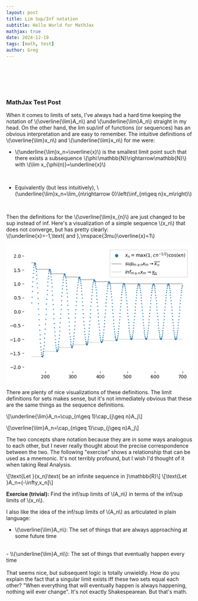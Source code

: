 ```yaml
---
layout: post
title: Lim Sup/Inf notation
subtitle: Hello World for MathJax
mathjax: true
date: 2024-12-19
tags: [math, test]
author: Greg
---
```

<br><br><br><br>

### MathJax Test Post

When it comes to limits of sets, I've always had a hard time keeping the notation of \\(\overline{\lim}A_n\\) and \\(\underline{\lim}A_n\\) straight in my head. On the other hand, the lim sup/inf of functions (or sequences) has an obvious interpretation and are easy to remember. The intuitive definitions of \\(\overline{\lim}x_n\\) and \\(\underline{\lim}x_n\\) for me were:

- \\(\underline{\lim}x_n=\overline{x}\\) is the smallest limit point such that there exists a subsequence \\(\phi:\mathbb{N}\rightarrow\mathbb{N}\\) with \\(\lim x_{\phi(n)}=\underline{x}\\)
<br>

- Equivalently (but less intuitively), \\(\underline{\lim}x_n=\lim_{n\rightarrow 0}\left(\inf_{m\geq n}x_m\right)\\)
<br>

Then the definitions for the \\(\overline{\lim}x_{n}\\) are just changed to be sup instead of inf. Here's a visualization of a simple sequence \\(x_n\\) that does not converge, but has pretty clearly:<br>\\(\underline{x}=-1,\text{ and }\,\mspace{3mu}\overline{x}=1\\)

![limsupinf_sequence](/assets/img/2024-12-19-infsupmathjax.png)

There are plenty of nice visualizations of these definitions. The limit definitions for sets makes sense, but it's not immediately obvious that these are the same things as the sequence definitions.

\\[\underline{\lim}A_n=\cup_{n\geq 1}\cap_{j\geq n}A_j\\]

\\[\overline{\lim}A_n=\cap_{n\geq 1}\cup_{j\geq n}A_j\\]

The two concepts share notation because they are in some ways analogous to each other, but I never really thought about the precise
correspondence between the two. The following "exercise" shows a relationship that can be used as a mnemonic. It's not terribly profound, but I wish I'd thought of it when taking Real Analysis.

\\[\text{Let }\{x_n\}\text{ be an infinite sequence in }\mathbb{R}\\]
\\[\text{Let }A_n=(-\infty,x_n]\\]

**Exercise (trivial):** Find the inf/sup limits of \\(A_n\\) in terms of the inf/sup limits of \\(x_n\\).

I also like the idea of the inf/sup limits of \\(A_n\\) as articulated in plain language:

- \\(\overline{\lim}A_n\\): The set of things that are always approaching at some future time
<br>
- \\(\underline{\lim}A_n\\): The set of things that eventually happen every time
<br>
<br>
That seems nice, but subsequent logic is totally unwieldly. How do you explain the fact that a singular limit exists iff these two sets equal each other? "When everything that will eventually happen is always happening, nothing will ever change". It's not exactly Shakespearean. But that's math.